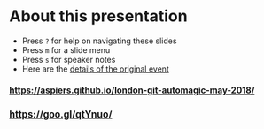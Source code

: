 <!-- .slide: data-state="normal" id="about" data-timing="0" -->
# About this presentation

<!--
*   You can now [watch the video of this presentation online](https://link/to/presentation/video)
-->

*   Press `?` for help on navigating these slides
*   Press `m` for a slide menu
*   Press `s` for speaker notes <br />
*   Here are the [details of the original event](https://www.meetup.com/londongit/events/248694943/)


<!-- .slide: data-state="qrcode" id="qrcode" data-menu-title="QR code" data-timing="0" -->

<h2 style="font-size: 110%">
    <a href="https://aspiers.github.io/london-git-automagic-may-2018/" target="_blank"
       >https://aspiers.github.io/london-git-automagic-may-2018/</a>
</h2>

<div class="qrcode" id="qrcode-talk"/>

<h2 style="font-size: 120%">
    <a href="https://aspiers.github.io/london-git-automagic-may-2018/" target="_blank"
       id="talk">https://goo.gl/qtYnuo/</a>
</h2>
